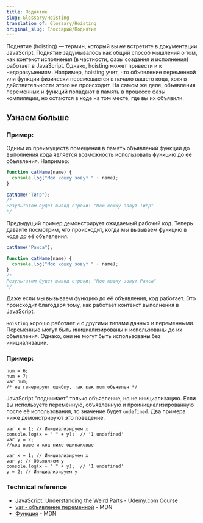 ```yaml
---
title: Поднятие
slug: Glossary/Hoisting
translation_of: Glossary/Hoisting
original_slug: Глоссарий/Поднятие
---
```


Поднятие (hoisting) — термин, который вы _не_ встретите в документации JavaScript. Поднятие задумывалось как общий способ мышления о том, как контекст исполнения (в частности, фазы создания и исполнения) работает в JavaScript. Однако, hoisting может привести и к недоразумениям. Например, hoisting учит, что объявление переменной или функции физически перемещается в начало вашего кода, хотя в действительности этого не происходит. На самом же деле, объявления переменных и функций попадают в память в процессе фазы компиляции, но остаются в коде на том месте, где вы их объявили.

## Узнаем больше

### Пример:

Одним из преимуществ помещения в память объявлений функций до выполнения кода является возможность использовать функцию до её объявления. Например:

```js
function catName(name) {
  console.log("Мою кошку зовут " + name);
}

catName("Тигр");
/*
Результатом будет вывод строки: "Мою кошку зовут Тигр"
*/
```

Предыдущий пример демонстрирует ожидаемый рабочий код. Теперь давайте посмотрим, что происходит, когда мы вызываем функцию в коде до её объявления:

```js
catName("Раиса");

function catName(name) {
  console.log("Мою кошку зовут " + name);
}
/*
Результатом будет вывод строки: "Мою кошку зовут Раиса"
*/
```

Даже если мы вызываем функцию до её объявления, код работает. Это происходит благодаря тому, как работает контекст выполнения в JavaScript.

`Hoisting` хорошо работает и с другими типами данных и переменными. Переменные могут быть инициализированы и использованы до их объявления. Однако, они не могут быть использованы без инициализации.

### Пример:<br>

```
num = 6;
num + 7;
var num;
/* не генерирует ошибку, так как num объявлен */
```

JavaScript "поднимает" только объявление, но не инициализацию. Если вы используете переменную, объявленную и проинициализированную после её использования, то значение будет `undefined`. Два примера ниже демонстрируют это поведение.

```
var x = 1; // Инициализируем x
console.log(x + " " + y);  // '1 undefined'
var y = 2;
//код выше и код ниже одинаковые

var x = 1; // Инициализируем x
var y; // Объявляем y
console.log(x + " " + y);  // '1 undefined'
y = 2; // Инициализируем y
```

### Technical reference

- [JavaScript: Understanding the Weird Parts](https://www.udemy.com/understand-javascript/) - Udemy.com Course
- [var - объявление переменной](/ru/docs/Web/JavaScript/Reference/Statements/var) - MDN
- [Функция](/ru/docs/Web/JavaScript/Reference/Statements/function) - MDN
